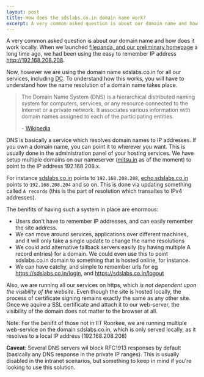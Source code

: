 ```yaml
---
layout: post
title: How does the sdslabs.co.in domain name work?
excerpt: A very common asked question is about our domain name and how does it work locally.
---
```


A very common asked question is about our domain name and how does it work locally. When we launched [filepanda, and our preliminary homepage](https://blog.sdslabs.co/2010/11/hello-world/) a long time ago, we had been using the easy to remember IP address <http://192.168.208.208>.

Now, however we are using the domain name sdslabs.co.in for all our services, including [DC](http://dc.sdslabs.co.in). To understand how this works, you will have to understand how the name resolution of a domain name takes place.

>The Domain Name System (DNS) is a hierarchical distributed naming system for computers, services, or any resource connected to the Internet or a private network. It associates various information with domain names assigned to each of the participating entities.
>
>\- [Wikipedia](http://en.wikipedia.org/wiki/Domain_Name_System)

DNS is basically a service which resolves domain names to IP addresses. If you own a domain name, you can point it to wherever you want. This is usually done in the administration panel of your hosting services. We have setup multiple domains on our nameserver ([mitsu.in](http://mitsu.in) as of the moment) to point to the IP address 192.168.208.x.

For instance [sdslabs.co.in](http://sdslabs.co.in) points to `192.168.208.208`, [echo.sdslabs.co.in](http://echo.sdslabs.co.in) points to `192.168.208.204` and so on. This is done via updating something called `A records` (this is the part of resolution which transaltes to IPv4 addresses).

The benifits of having such a system in place are enormous:

- Users don't have to remember IP addresses, and can easily remember the site address.
- We can move around services, applications over different machines, and it will only take a single update to change the name resolutions
- We could add alternative fallback servers easily (by having multiple A record entries) for a domain. We could even use this to point sdslabs.co.in domain to something that is hosted online, for instance.
- We can have catchy, and simple to remember urls for eg <https://sdslabs.co.in/login>, and <https://sdslabs.co.in/logout>

Also, we are running all our services on https, which _is not dependent upon the visibility of the website_. Even though the site is hosted locally, the process of certificate signing remains exactly the same as any other site. Once we aquire a SSL certificate and attach it to our web-server, the visibility of the domain does not matter to the browser at all.

Note: For the benifit of those not in IIT Roorkee, we are running multiple web-service on the domain sdslabs.co.in, which is only served locally, as it resolves to a local IP address (192.168.208.208)

**Caveat**: Several DNS servers wil block RFC1913 responses by default (basically any DNS response in the private IP ranges). This is usually disabled in the intranet scenarios, but something to keep in mind if you're looking to use this solution.
